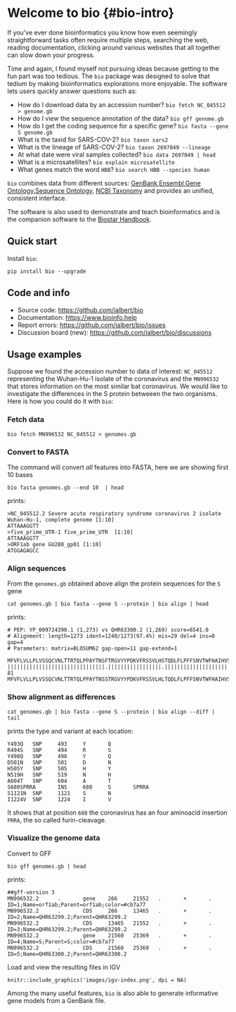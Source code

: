 # Welcome to bio {#bio-intro}

If you've ever done bioinformatics you know how even seemingly straightforward tasks often require multiple steps, searching the web, reading documentation, clicking around various websites that all together can slow down your progress.

Time and again, I found myself not pursuing ideas because getting to the fun part was too tedious. The `bio` package was designed  to solve that tedium by making bioinformatics explorations more enjoyable. The software lets users quickly answer questions such as:
 
- How do I download data by an accession number? `bio fetch NC_045512 > genome.gb`
- How do I view the sequence annotation of the data? `bio gff genome.gb`
- How do I get the coding sequence for a specific gene? `bio fasta --gene S genome.gb`
- What is the taxid for SARS-COV-2?  `bio taxon sars2`
- What is the lineage of SARS-COV-2? `bio taxon 2697049 --lineage`
- At what date were viral samples collected? `bio data 2697049 | head`
- What is a  microsatellites? `bio explain microsatellite`
- What genes match the word `HBB`? `bio search HBB --species human`

`bio` combines data from different sources: [GenBank][genbank],[Ensembl][ensembl],[Gene Ontology][go],[Sequence Ontology][so],
[NCBI Taxonomy][taxonomy] and provides an unified, consistent interface.

The software is also used to demonstrate and teach bioinformatics and is the companion software to the [Biostar Handbook][handbook].
 
[biopython]: https://biopython.org/
[emboss]: http://emboss.sourceforge.net/
[simplesam]: https://github.com/mdshw5/simplesam 
[handbook]: https://www.biostarhandbook.com/
[genbank]: https://www.ncbi.nlm.nih.gov/genbank/
[sra]: https://www.ncbi.nlm.nih.gov/sra
[taxonomy]: https://www.ncbi.nlm.nih.gov/taxonomy
[so]: http://www.sequenceontology.org/
[go]: http://geneontology.org/
[ensembl]: https://www.ensembl.org

[usage]: https://github.com/ialbert/bio/blob/master/test/bio_examples.sh

## Quick start

Install `bio`:

    pip install bio --upgrade

## Code and info

* Source code: https://github.com/ialbert/bio
* Documentation: https://www.bioinfo.help
* Report errors: https://github.com/ialbert/bio/issues
* Discussion board (new): https://github.com/ialbert/bio/discussions

## Usage examples

Suppose we found the accession number to data of interest: `NC_045512` representing the Wuhan-Hu-1 isolate of the coronavirus and
the  `MN996532` that stores information on the most similar bat coronavirus. We would like to investigate the differences in the S protein betweeen the two organisms. Here is how you could do it with `bio`:

### Fetch data

    bio fetch MN996532 NC_045512 > genomes.gb

### Convert to FASTA

The command will convert *all* features into FASTA, here we are showing first 10 bases

    bio fasta genomes.gb --end 10  | head

prints:

    >NC_045512.2 Severe acute respiratory syndrome coronavirus 2 isolate Wuhan-Hu-1, complete genome [1:10]
    ATTAAAGGTT
    >five_prime_UTR-1 five_prime_UTR  [1:10]
    ATTAAAGGTT
    >ORF1ab gene GU280_gp01 [1:10]
    ATGGAGAGCC

### Align sequences

From the `genomes.gb` obtained above align the protein sequences for the `S` gene

	cat genomes.gb | bio fasta --gene S --protein | bio align | head

prints:

	# PEP: YP_009724390.1 (1,273) vs QHR63300.2 (1,269) score=6541.0
	# Alignment: length=1273 ident=1240/1273(97.4%) mis=29 del=4 ins=0 gap=4
	# Parameters: matrix=BLOSUM62 gap-open=11 gap-extend=1

	MFVFLVLLPLVSSQCVNLTTRTQLPPAYTNSFTRGVYYPDKVFRSSVLHSTQDLFLPFFSNVTWFHAIHVSGTNGTKRFDN
	|||||||||||||||||||||||||||||||.|||||||||||||||||.|||||||||||||||||||||||||.||||| 81
	MFVFLVLLPLVSSQCVNLTTRTQLPPAYTNSSTRGVYYPDKVFRSSVLHLTQDLFLPFFSNVTWFHAIHVSGTNGIKRFDN

### Show alignment as differences

	cat genomes.gb | bio fasta --gene S --protein | bio align --diff | tail

prints the type and variant at each location:
    
    Y493Q   SNP     493     Y       Q
    R494S   SNP     494     R       S
    Y498Q   SNP     498     Y       Q
    D501N   SNP     501     D       N
    H505Y   SNP     505     H       Y
    N519H   SNP     519     N       H
    A604T   SNP     604     A       T
    S680SPRRA       INS     680     S       SPRRA
    S1121N  SNP     1121    S       N
    I1224V  SNP     1224    I       V

It shows that at position `680` the coronavirus has an four aminoacid insertion `PRRA`, the so called furin-cleavage.

### Visualize the genome data

Convert to GFF

    bio gff genomes.gb | head

prints:

    ##gff-version 3
    MN996532.2      .       gene    266     21552   .       +       .       ID=1;Name=orf1ab;Parent=orf1ab;color=#cb7a77
    MN996532.2      .       CDS     266     13465   .       +       .       ID=2;Name=QHR63299.2;Parent=QHR63299.2
    MN996532.2      .       CDS     13465   21552   .       +       .       ID=3;Name=QHR63299.2;Parent=QHR63299.2
    MN996532.2      .       gene    21560   25369   .       +       .       ID=4;Name=S;Parent=S;color=#cb7a77
    MN996532.2      .       CDS     21560   25369   .       +       .       ID=5;Name=QHR63300.2;Parent=QHR63300.2
Load and view the resulting files in IGV

```{r fig.align='center', echo=FALSE}
knitr::include_graphics('images/igv-index.png', dpi = NA)
```

Among the many useful features, `bio` is also able to generate informative gene models from a  GenBank file.

